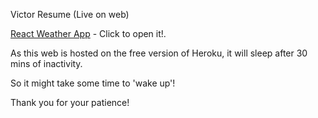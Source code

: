Victor Resume (Live on web)

<a href = "http://enigmatic-springs-86226.herokuapp.com/#/?_k=0ue2u6">React Weather App</a> -
  Click to open it!.

  <p>As this web is hosted on the free version of Heroku, it will sleep after 30 mins of inactivity.</p>
  <p>So it might take some time to 'wake up'!</p>
  <p>Thank you for your patience!</p>
